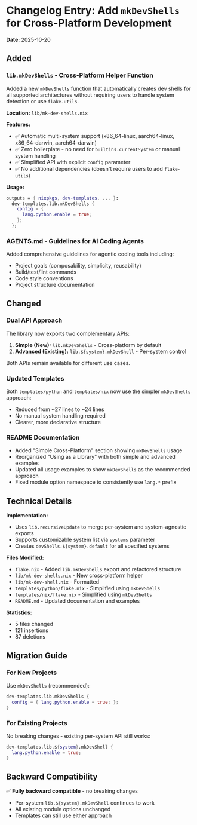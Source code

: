 # Changelog Entry: Add `mkDevShells` for Cross-Platform Development

**Date:** 2025-10-20

## Added

### `lib.mkDevShells` - Cross-Platform Helper Function

Added a new `mkDevShells` function that automatically creates dev shells for all supported architectures without requiring users to handle system detection or use `flake-utils`.

**Location:** `lib/mk-dev-shells.nix`

**Features:**
- ✅ Automatic multi-system support (x86_64-linux, aarch64-linux, x86_64-darwin, aarch64-darwin)
- ✅ Zero boilerplate - no need for `builtins.currentSystem` or manual system handling
- ✅ Simplified API with explicit `config` parameter
- ✅ No additional dependencies (doesn't require users to add `flake-utils`)

**Usage:**
```nix
outputs = { nixpkgs, dev-templates, ... }:
  dev-templates.lib.mkDevShells {
    config = {
      lang.python.enable = true;
    };
  };
```

### AGENTS.md - Guidelines for AI Coding Agents

Added comprehensive guidelines for agentic coding tools including:
- Project goals (composability, simplicity, reusability)
- Build/test/lint commands
- Code style conventions
- Project structure documentation

## Changed

### Dual API Approach

The library now exports two complementary APIs:

1. **Simple (New):** `lib.mkDevShells` - Cross-platform by default
2. **Advanced (Existing):** `lib.${system}.mkDevShell` - Per-system control

Both APIs remain available for different use cases.

### Updated Templates

Both `templates/python` and `templates/nix` now use the simpler `mkDevShells` approach:
- Reduced from ~27 lines to ~24 lines
- No manual system handling required
- Clearer, more declarative structure

### README Documentation

- Added "Simple Cross-Platform" section showing `mkDevShells` usage
- Reorganized "Using as a Library" with both simple and advanced examples
- Updated all usage examples to show `mkDevShells` as the recommended approach
- Fixed module option namespace to consistently use `lang.*` prefix

## Technical Details

**Implementation:**
- Uses `lib.recursiveUpdate` to merge per-system and system-agnostic exports
- Supports customizable system list via `systems` parameter
- Creates `devShells.${system}.default` for all specified systems

**Files Modified:**
- `flake.nix` - Added `lib.mkDevShells` export and refactored structure
- `lib/mk-dev-shells.nix` - New cross-platform helper
- `lib/mk-dev-shell.nix` - Formatted
- `templates/python/flake.nix` - Simplified using `mkDevShells`
- `templates/nix/flake.nix` - Simplified using `mkDevShells`
- `README.md` - Updated documentation and examples

**Statistics:**
- 5 files changed
- 121 insertions
- 87 deletions

## Migration Guide

### For New Projects
Use `mkDevShells` (recommended):
```nix
dev-templates.lib.mkDevShells {
  config = { lang.python.enable = true; };
}
```

### For Existing Projects
No breaking changes - existing per-system API still works:
```nix
dev-templates.lib.${system}.mkDevShell {
  lang.python.enable = true;
}
```

## Backward Compatibility

✅ **Fully backward compatible** - no breaking changes
- Per-system `lib.${system}.mkDevShell` continues to work
- All existing module options unchanged
- Templates can still use either approach
